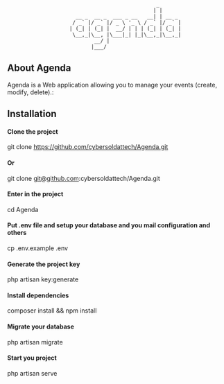 
                                                    _       
                                                   | |      
                          __ _  __ _  ___ _ __   __| | __ _ 
                         / _` |/ _` |/ _ \ '_ \ / _` |/ _` |
                        | (_| | (_| |  __/ | | | (_| | (_| |
                         \__,_|\__, |\___|_| |_|\__,_|\__,_|
                                __/ |                       
                               |___/  


## About Agenda

Agenda is a Web application allowing you to manage your events (create, modify, delete).:

## Installation
   #### Clone the project
   git clone https://github.com/cybersoldattech/Agenda.git
   #### Or
   git clone git@github.com:cybersoldattech/Agenda.git
   #### Enter in the project
   cd Agenda
   #### Put .env file and setup your database and you mail configuration and others
   cp .env.example .env
   #### Generate the project key
   php artisan key:generate
   #### Install dependencies
   composer install &&
   npm install
   #### Migrate your database
   php artisan migrate
   #### Start you project
   php artisan serve
   
   
